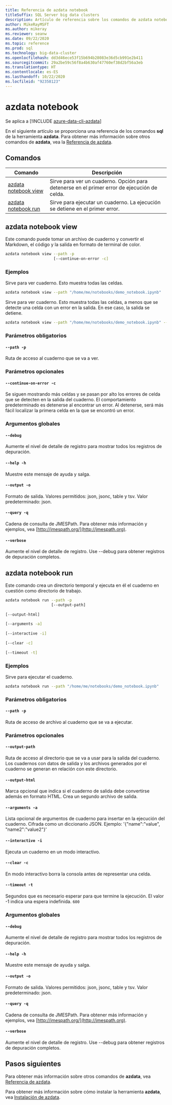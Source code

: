 ```yaml
---
title: Referencia de azdata notebook
titleSuffix: SQL Server big data clusters
description: Artículo de referencia sobre los comandos de azdata notebook.
author: MikeRayMSFT
ms.author: mikeray
ms.reviewer: seanw
ms.date: 09/22/2020
ms.topic: reference
ms.prod: sql
ms.technology: big-data-cluster
ms.openlocfilehash: dd3d46ece53f15b694b28083e36d5cb991e2b411
ms.sourcegitcommit: 29a2be59c56f8a4b630af47760ef38d2bf56a3eb
ms.translationtype: HT
ms.contentlocale: es-ES
ms.lasthandoff: 10/22/2020
ms.locfileid: "92358123"
---
```

# <a name="azdata-notebook"></a>azdata notebook

Se aplica a [!INCLUDE [azure-data-cli-azdata](../../includes/azure-data-cli-azdata.md)]

En el siguiente artículo se proporciona una referencia de los comandos **sql** de la herramienta **azdata**. Para obtener más información sobre otros comandos de **azdata**, vea la [Referencia de azdata](reference-azdata.md).

## <a name="commands"></a>Comandos

|Comando|Descripción|
| --- | --- |
[azdata notebook view](#azdata-notebook-view) | Sirve para ver un cuaderno.  Opción para detenerse en el primer error de ejecución de celda.
[azdata notebook run](#azdata-notebook-run) | Sirve para ejecutar un cuaderno.  La ejecución se detiene en el primer error.
## <a name="azdata-notebook-view"></a>azdata notebook view
Este comando puede tomar un archivo de cuaderno y convertir el Markdown, el código y la salida en formato de terminal de color.
```bash
azdata notebook view --path -p 
                     [--continue-on-error -c]
```
### <a name="examples"></a>Ejemplos
Sirve para ver cuaderno.  Esto muestra todas las celdas.
```bash
azdata notebook view --path "/home/me/notebooks/demo_notebook.ipynb"
```
Sirve para ver cuaderno.  Esto muestra todas las celdas, a menos que se detecte una celda con un error en la salida.  En ese caso, la salida se detiene.
```bash
azdata notebook view --path "/home/me/notebooks/demo_notebook.ipynb" --stop-on-error
```
### <a name="required-parameters"></a>Parámetros obligatorios
#### `--path -p`
Ruta de acceso al cuaderno que se va a ver.
### <a name="optional-parameters"></a>Parámetros opcionales
#### `--continue-on-error -c`
Se siguen mostrando más celdas y se pasan por alto los errores de celda que se detecten en la salida del cuaderno.  El comportamiento predeterminado es detenerse al encontrar un error.  Al detenerse, será más fácil localizar la primera celda en la que se encontró un error.
### <a name="global-arguments"></a>Argumentos globales
#### `--debug`
Aumente el nivel de detalle de registro para mostrar todos los registros de depuración.
#### `--help -h`
Muestre este mensaje de ayuda y salga.
#### `--output -o`
Formato de salida.  Valores permitidos: json, jsonc, table y tsv.  Valor predeterminado: json.
#### `--query -q`
Cadena de consulta de JMESPath. Para obtener más información y ejemplos, vea [http://jmespath.org/](http://jmespath.org).
#### `--verbose`
Aumente el nivel de detalle de registro. Use --debug para obtener registros de depuración completos.
## <a name="azdata-notebook-run"></a>azdata notebook run
Este comando crea un directorio temporal y ejecuta en él el cuaderno en cuestión como directorio de trabajo.
```bash
azdata notebook run --path -p 
                    [--output-path]  
                    
[--output-html]  
                    
[--arguments -a]  
                    
[--interactive -i]  
                    
[--clear -c]  
                    
[--timeout -t]
```
### <a name="examples"></a>Ejemplos
Sirve para ejecutar el cuaderno.
```bash
azdata notebook run --path "/home/me/notebooks/demo_notebook.ipynb"
```
### <a name="required-parameters"></a>Parámetros obligatorios
#### `--path -p`
Ruta de acceso de archivo al cuaderno que se va a ejecutar.
### <a name="optional-parameters"></a>Parámetros opcionales
#### `--output-path`
Ruta de acceso al directorio que se va a usar para la salida del cuaderno.  Los cuadernos con datos de salida y los archivos generados por el cuaderno se generan en relación con este directorio.
#### `--output-html`
Marca opcional que indica si el cuaderno de salida debe convertirse además en formato HTML.  Crea un segundo archivo de salida.
#### `--arguments -a`
Lista opcional de argumentos de cuaderno para insertar en la ejecución del cuaderno.  Cifrada como un diccionario JSON.  Ejemplo: '{"name":"value", "name2":"value2"}'
#### `--interactive -i`
Ejecuta un cuaderno en un modo interactivo.
#### `--clear -c`
En modo interactivo borra la consola antes de representar una celda.
#### `--timeout -t`
Segundos que es necesario esperar para que termine la ejecución. El valor -1 indica una espera indefinida.
`600`
### <a name="global-arguments"></a>Argumentos globales
#### `--debug`
Aumente el nivel de detalle de registro para mostrar todos los registros de depuración.
#### `--help -h`
Muestre este mensaje de ayuda y salga.
#### `--output -o`
Formato de salida.  Valores permitidos: json, jsonc, table y tsv.  Valor predeterminado: json.
#### `--query -q`
Cadena de consulta de JMESPath. Para obtener más información y ejemplos, vea [http://jmespath.org/](http://jmespath.org).
#### `--verbose`
Aumente el nivel de detalle de registro. Use --debug para obtener registros de depuración completos.

## <a name="next-steps"></a>Pasos siguientes

Para obtener más información sobre otros comandos de **azdata**, vea [Referencia de azdata](reference-azdata.md). 

Para obtener más información sobre cómo instalar la herramienta **azdata**, vea [Instalación de azdata](..\install\deploy-install-azdata.md).

